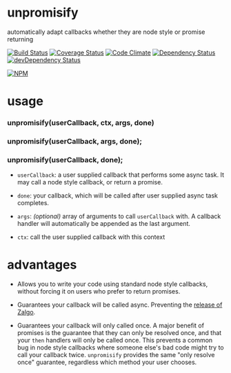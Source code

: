 # unpromisify

automatically adapt callbacks whether they are node style or promise returning

[![Build Status](https://travis-ci.org/jamestalmage/unpromisify.svg)](https://travis-ci.org/jamestalmage/unpromisify)
[![Coverage Status](https://coveralls.io/repos/jamestalmage/unpromisify/badge.svg)](https://coveralls.io/r/jamestalmage/unpromisify)
[![Code Climate](https://codeclimate.com/github/jamestalmage/unpromisify/badges/gpa.svg)](https://codeclimate.com/github/jamestalmage/unpromisify)
[![Dependency Status](https://david-dm.org/jamestalmage/unpromisify.svg)](https://david-dm.org/jamestalmage/unpromisify)
[![devDependency Status](https://david-dm.org/jamestalmage/unpromisify/dev-status.svg)](https://david-dm.org/jamestalmage/unpromisify#info=devDependencies)

[![NPM](https://nodei.co/npm/unpromisify.png)](https://www.npmjs.com/package/unpromisify/)

# usage

### unpromisify(userCallback, ctx, args, done)
### unpromisify(userCallback, args, done);
### unpromisify(userCallback, done);

  * `userCallback`: a user supplied callback that performs some async task.  It may call a node style callback, 
        or return a promise.
                    
  * `done`: your callback, which will be called after user supplied async task completes.
  
  * `args`: *(optional)* array of arguments to call `userCallback` with. A callback handler will automatically be
        appended as the last argument.
  
  * `ctx`: call the user supplied callback with this context
  
# advantages

  * Allows you to write your code using standard node style callbacks, without forcing it on users who prefer
    to return promises.
    
  * Guarantees your callback will be called async. Preventing the 
    [release of Zalgo](http://blog.izs.me/post/59142742143/designing-apis-for-asynchrony).  

  * Guarantees your callback will only called once. A major benefit of promises is the guarantee that they can only 
    be resolved once, and that your `then` handlers will only be called once. This prevents a common bug in node 
    style callbacks where someone else's bad code might try to call your callback twice.
    `unpromisify` provides the same "only resolve once" guarantee, regardless which method your user chooses.
